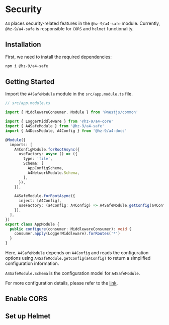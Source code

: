 # Security

`A4` places security-related features in the `@hz-9/a4-safe` module. Currently, `@hz-9/a4-safe` is responsible for `CORS` and `helmet` functionality.

## Installation

First, we need to install the required dependencies:

``` sh
npm i @hz-9/a4-safe
```

## Getting Started

Import the `A4SafeModule` module in the `src/app.module.ts` file.

``` ts
// src/app.module.ts

import { MiddlewareConsumer, Module } from '@nestjs/common'

import { LoggerMiddleware } from '@hz-9/a4-core'
import { A4SafeModule } from '@hz-9/a4-safe'
import { A4DocsModule, A4Config } from '@hz-9/a4-docs'

@Module({
  imports: [
    A4ConfigModule.forRootAsync({
      useFactory: async () => ({
        type: 'file',
        Schema: [
          AppConfigSchema,
          A4NetworkModule.Schema,
        ],
      }),
    }),

    A4SafeModule.forRootAsync({
      inject: [A4Config],
      useFactory: (a4Config: A4Config) => A4SafeModule.getConfig(a4Config),
    }),
  ],
})
export class AppModule {
  public configure(consumer: MiddlewareConsumer): void {
    consumer.apply(LoggerMiddleware).forRoutes('*')
  }
}

```

Here, `A4SafeModule` depends on `A4Config` and reads the configuration options using `A4SafeModule.getConfig(a4Config)` to return a simplified configuration information.

`A4SafeModule.Schema` is the configuration model for `A4SafeModule`.

For more configuration details, please refer to the [link](TODO).

## Enable CORS

<!-- TODO -->

## Set up Helmet

<!-- TODO -->

